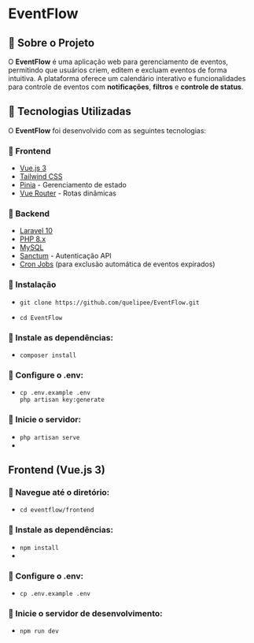 # EventFlow

## 📌 Sobre o Projeto

O **EventFlow** é uma aplicação web para gerenciamento de eventos, permitindo que usuários criem, editem e excluam eventos de forma intuitiva. A plataforma oferece um calendário interativo e funcionalidades para controle de eventos com **notificações**, **filtros** e **controle de status**.

## 🚀 Tecnologias Utilizadas

O **EventFlow** foi desenvolvido com as seguintes tecnologias:

### 🔹 Frontend
- [Vue.js 3](https://vuejs.org/)
- [Tailwind CSS](https://tailwindcss.com/)
- [Pinia](https://pinia.vuejs.org/) - Gerenciamento de estado
- [Vue Router](https://router.vuejs.org/) - Rotas dinâmicas

### 🔹 Backend
- [Laravel 10](https://laravel.com/)
- [PHP 8.x](https://www.php.net/)
- [MySQL](https://www.mysql.com/)
- [Sanctum](https://laravel.com/docs/10.x/sanctum) - Autenticação API
- [Cron Jobs](https://laravel.com/docs/10.x/scheduling) (para exclusão automática de eventos expirados)

### 🔹 Instalação
- ````git clone https://github.com/quelipee/EventFlow.git````

- ````cd EventFlow````

### 🔹 Instale as dependências:
- ````composer install````

### 🔹 Configure o .env:
-   ````
    cp .env.example .env
    php artisan key:generate
    ````
### 🔹 Inicie o servidor:
-  ````php artisan serve````
- 
## Frontend (Vue.js 3)

### 🔹 Navegue até o diretório:
- ````cd eventflow/frontend````

###  🔹 Instale as dependências:
- ````npm install````
- 
### 🔹 Configure o .env:
- ````cp .env.example .env````

### 🔹 Inicie o servidor de desenvolvimento:
- ````npm run dev````
